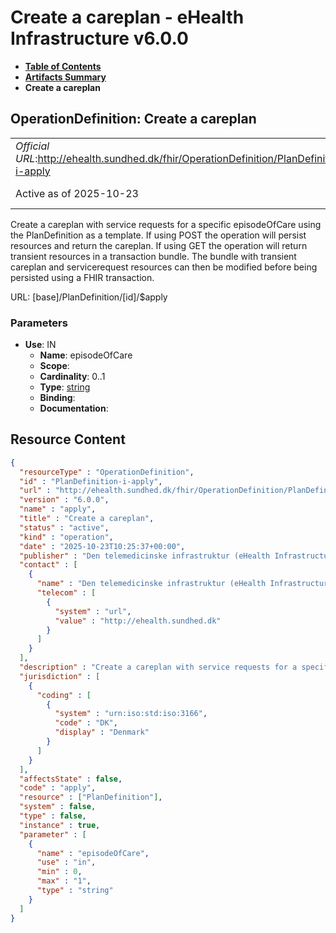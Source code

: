 # Create a careplan - eHealth Infrastructure v6.0.0

* [**Table of Contents**](toc.md)
* [**Artifacts Summary**](artifacts.md)
* **Create a careplan**

## OperationDefinition: Create a careplan 

| | |
| :--- | :--- |
| *Official URL*:http://ehealth.sundhed.dk/fhir/OperationDefinition/PlanDefinition-i-apply | *Version*:6.0.0 |
| Active as of 2025-10-23 | *Computable Name*:apply |

 
Create a careplan with service requests for a specific episodeOfCare using the PlanDefinition as a template. If using POST the operation will persist resources and return the careplan. If using GET the operation will return transient resources in a transaction bundle. The bundle with transient careplan and servicerequest resources can then be modified before being persisted using a FHIR transaction. 

URL: [base]/PlanDefinition/[id]/$apply

### Parameters

* **Use**: IN
  * **Name**: episodeOfCare
  * **Scope**: 
  * **Cardinality**: 0..1
  * **Type**: [string](http://hl7.org/fhir/R4/datatypes.html#string)
  * **Binding**: 
  * **Documentation**: 



## Resource Content

```json
{
  "resourceType" : "OperationDefinition",
  "id" : "PlanDefinition-i-apply",
  "url" : "http://ehealth.sundhed.dk/fhir/OperationDefinition/PlanDefinition-i-apply",
  "version" : "6.0.0",
  "name" : "apply",
  "title" : "Create a careplan",
  "status" : "active",
  "kind" : "operation",
  "date" : "2025-10-23T10:25:37+00:00",
  "publisher" : "Den telemedicinske infrastruktur (eHealth Infrastructure)",
  "contact" : [
    {
      "name" : "Den telemedicinske infrastruktur (eHealth Infrastructure)",
      "telecom" : [
        {
          "system" : "url",
          "value" : "http://ehealth.sundhed.dk"
        }
      ]
    }
  ],
  "description" : "Create a careplan with service requests for a specific episodeOfCare using the PlanDefinition as a template. If using POST the operation will persist resources and return the careplan. If using GET the operation will return transient resources in a transaction bundle. The bundle with transient careplan and servicerequest resources can then be modified before being persisted using a FHIR transaction.",
  "jurisdiction" : [
    {
      "coding" : [
        {
          "system" : "urn:iso:std:iso:3166",
          "code" : "DK",
          "display" : "Denmark"
        }
      ]
    }
  ],
  "affectsState" : false,
  "code" : "apply",
  "resource" : ["PlanDefinition"],
  "system" : false,
  "type" : false,
  "instance" : true,
  "parameter" : [
    {
      "name" : "episodeOfCare",
      "use" : "in",
      "min" : 0,
      "max" : "1",
      "type" : "string"
    }
  ]
}

```
